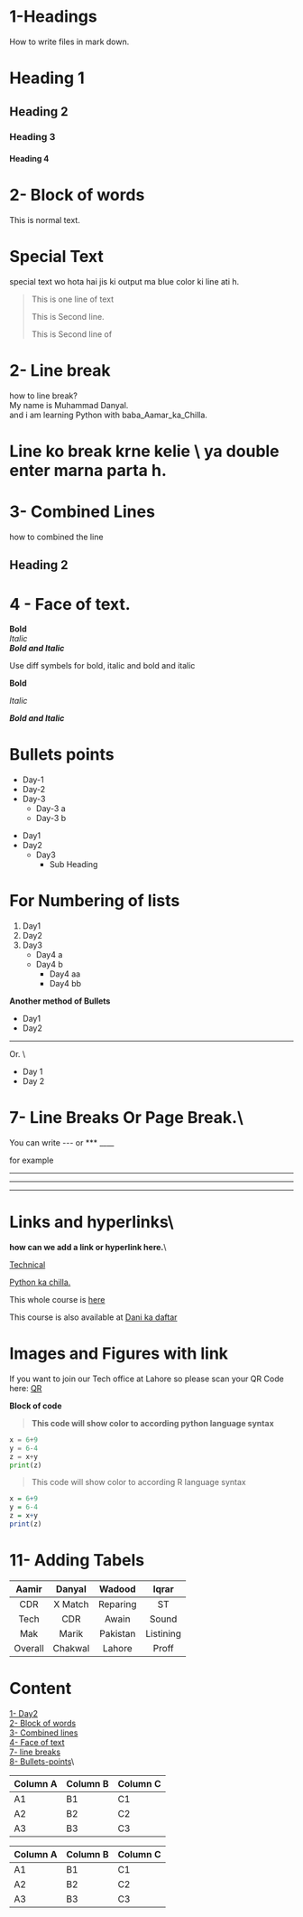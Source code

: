 # 1-Headings
How to write files in mark down.
# Heading 1
## Heading 2
### Heading 3
#### Heading 4

# 2- Block of words
This is normal text.
# Special Text
special text wo hota hai jis ki output ma blue color ki line ati h.
> This is one line of text
>
> This is Second line.
>
> This is Second line of

# 2- Line break
how to line break? \
My name is Muhammad Danyal.\
and i am learning Python with baba_Aamar_ka_Chilla.
 # Line ko break krne kelie \ ya double enter marna parta h.

# 3- Combined Lines
how to combined the line

## Heading 2

# 4 - Face of text.
**Bold**\
*Italic*\
***Bold and Italic***

Use diff symbels for bold, italic and bold and italic

__Bold__

_Italic_

___Bold and Italic___

# Bullets points
-   Day-1
-   Day-2
-   Day-3
    - Day-3 a
    - Day-3 b
* Day1
* Day2
    * Day3
        * Sub Heading
# For Numbering of lists
1. Day1
2. Day2
3. Day3
    * Day4 a
    * Day4 b
        * Day4 aa
        * Day4 bb

**Another method of Bullets**

* Day1
* Day2
---
Or. \
+ Day 1
+ Day 2

# 7- Line Breaks Or Page Break.\
 You can write --- or *** ____
 
 for example

 ___
 ***
 ---
 # Links and hyperlinks\
 **how can we add a link or hyperlink here.**\


 [Technical](https://www.youtube.com/watch?v=kYbXBG0jjXk&list=PL9XvIvvVL50HVsu-Ao8NBr0UJSO8O6lBI&index=22)

 
  [Python ka chilla.](https://youtube.com/playlist?list=PL9...)

[Codanics]:https://youtube.com/playlist?list=PL9...
This whole course is [here][Codanics]

This course is also available at [Dani ka daftar][Codanics]

# Images and Figures with link

If you want to join our Tech office at Lahore so please scan your QR Code here:
[QR](qr.png)

**Block of code**

> **This code will show color to according python language syntax**
``` Python
x = 6+9
y = 6-4
z = x+y
print(z)
```

> This code will show color to according R language syntax
``` R
x = 6+9
y = 6-4
z = x+y
print(z)
```

# 11- Adding Tabels

| Aamir | Danyal | Wadood | Iqrar|
| :-----: | :------: | :------: | :-----: |
| CDR | X Match | Reparing | ST |
| Tech | CDR | Awain | Sound |
| Mak | Marik | Pakistan | Listining |
| Overall | Chakwal | Lahore | Proff |

# Content
[1- Day2](#-day2)\
[2- Block of words](#2--block-of-words)\
[3- Combined lines](#3--combined-lines)\
[4- Face of text](#4---face-of-text)\
[7- line breaks](#7--line-breaks-or-page-break)\
[8- Bullets-points](#bullets-points)\


Column A | Column B | Column C
---------|----------|---------
 A1 | B1 | C1
 A2 | B2 | C2
 A3 | B3 | C3


Column A | Column B | Column C
---------|----------|---------
 A1 | B1 | C1
 A2 | B2 | C2
 A3 | B3 | C3